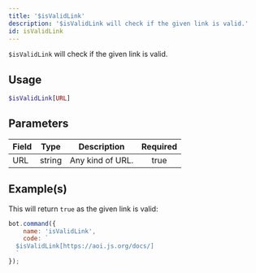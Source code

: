 ```yaml
---
title: '$isValidLink'
description: '$isValidLink will check if the given link is valid.'
id: isValidLink
---
```


`$isValidLink` will check if the given link is valid.

## Usage

```php
$isValidLink[URL]
```

## Parameters

| Field | Type   | Description      | Required |
| ----- | ------ | ---------------- |:--------:|
| URL   | string | Any kind of URL. |   true   |

## Example(s)

This will return `true` as the given link is valid:

```javascript
bot.command({
    name: 'isValidLink',
    code: `
  $isValidLink[https://aoi.js.org/docs/]
  `
});
```
